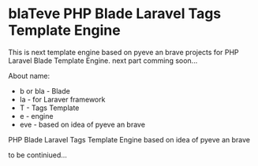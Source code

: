 blaTeve 
PHP Blade Laravel Tags Template Engine
=======

This is next template engine based on pyeve an brave projects for PHP Laravel Blade Template Engine.
next part comming soon...

About name:
* b or bla - Blade
* la - for Laraver framework
* T - Tags Template
* e - engine
* eve - based on idea of pyeve an brave

PHP Blade Laravel Tags Template Engine based on idea of pyeve an brave

to be continiued...
